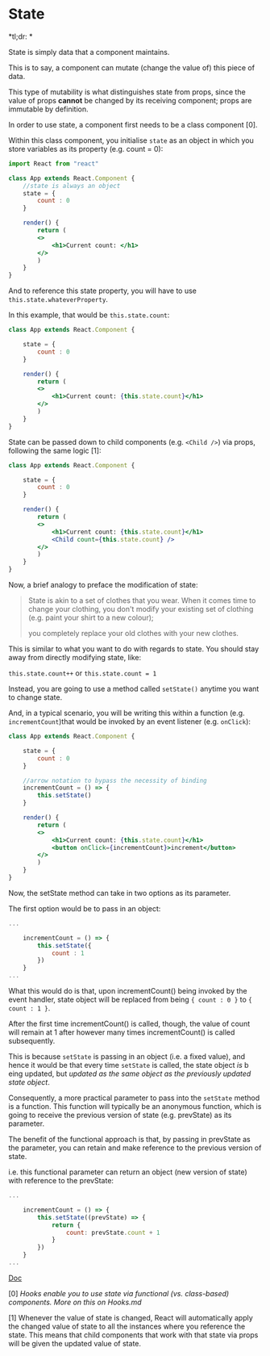 # State

*tl;dr: *

State is simply data that a component maintains. 

This is to say, a component can mutate (change the value of) this piece of data. 

This type of mutability is what distinguishes state from props, since the value of props **cannot** be changed by its receiving component; props are immutable by definition.  

In order to use state, a component first needs to be a class component \[0\]. 

Within this class component, you initialise `state` as an object in which you store variables as its property (e.g. count = 0):

```jsx
import React from "react"

class App extends React.Component {
    //state is always an object
    state = {
        count : 0
    }

    render() {
        return (
        <>
            <h1>Current count: </h1>
        </>
        )
    }
}
```

And to reference this state property, you will have to use `this.state.whateverProperty`. 

In this example, that would be `this.state.count`:

```jsx 
class App extends React.Component {

    state = {
        count : 0
    }

    render() {
        return (
        <>
            <h1>Current count: {this.state.count}</h1>
        </>
        )
    }
}
```

State can be passed down to child components (e.g. `<Child />`) via props, following the same logic \[1\]: 

```jsx 
class App extends React.Component {

    state = {
        count : 0
    }

    render() {
        return (
        <>
            <h1>Current count: {this.state.count}</h1>
            <Child count={this.state.count} />
        </>
        )
    }
}
```

Now, a brief analogy to preface the modification of state: 

> State is akin to a set of clothes that you wear. 
> When it comes time to change your clothing, you don't modify your existing set of clothing (e.g. paint your shirt to a new colour); 
>
> you completely replace your old clothes with your new clothes. 

This is similar to what you want to do with regards to state. You should stay away from directly modifying state, like:

`this.state.count++`
or
`this.state.count = 1`

Instead, you are going to use a method called `setState()` anytime you want to change state.

And, in a typical scenario, you will be writing this within a function (e.g. `incrementCount`)that would be invoked by an event listener (e.g. `onClick`):

```jsx 
class App extends React.Component {

    state = {
        count : 0
    }

    //arrow notation to bypass the necessity of binding
    incrementCount = () => {
        this.setState()
    }

    render() {
        return (
        <>
            <h1>Current count: {this.state.count}</h1>
            <button onClick={incrementCount}>increment</button>
        </>
        )
    }
}
```

Now, the setState method can take in two options as its parameter. 

The first option would be to pass in an object:

```jsx
...

    incrementCount = () => {
        this.setState({
            count : 1
        })
    }
...
```

What this would do is that, upon incrementCount() being invoked by the event handler, state object will be replaced from being `{ count : 0 }` to `{ count : 1 }`. 

After the first time incrementCount() is called, though, the value of count will remain at 1 after however many times incrementCount() is called subsequently.

This is because `setState` is passing in an object (i.e. a fixed value), and hence it would be that every time `setState` is called, the state object *is* b eing updated, but *updated as the same object as the previously updated state object*.

Consequently, a more practical parameter to pass into the `setState` method is a function. This function will typically be an anonymous function, which is going to receive the previous version of state (e.g. prevState) as its parameter.

The benefit of the functional approach is that, by passing in prevState as the parameter, you can retain and make reference to the previous version of state. 

i.e. this functional parameter can return an object (new version of state) with reference to the prevState:

```jsx
...

    incrementCount = () => {
        this.setState((prevState) => {
            return {
                count: prevState.count + 1
            }
        })
    }
...
```

[Doc](https://www.w3schools.com/react/react_state.asp) 


\[0\] *Hooks enable you to use state via functional (vs. class-based) components. More on this on Hooks.md*

\[1\] Whenever the value of state is changed, React will automatically apply the changed value of state to all the instances where you reference the state. This means that child components that work with that state via props will be given the updated value of state. 
